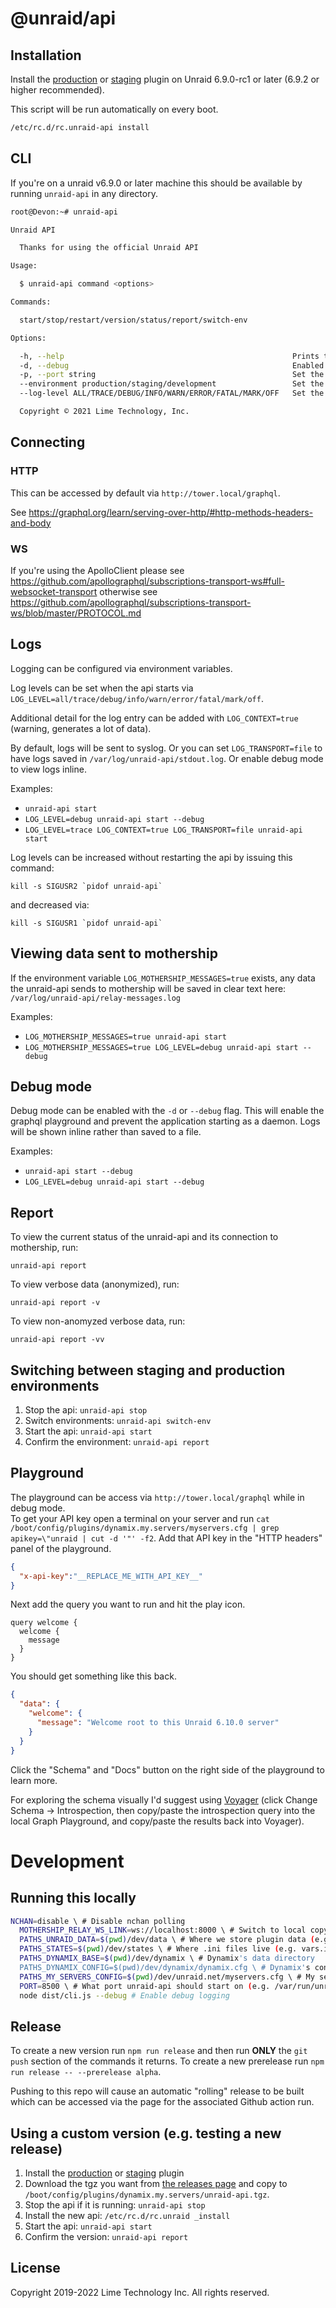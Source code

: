 # @unraid/api

## Installation

Install the [production](https://s3.amazonaws.com/dnld.lime-technology.com/unraid-api/dynamix.unraid.net.plg) or [staging](https://s3.amazonaws.com/dnld.lime-technology.com/unraid-api/dynamix.unraid.net.staging.plg) plugin on Unraid 6.9.0-rc1 or later (6.9.2 or higher recommended).

This script will be run automatically on every boot.
```bash
/etc/rc.d/rc.unraid-api install
```

## CLI

If you're on a unraid v6.9.0 or later machine this should be available by running `unraid-api` in any directory.

```bash
root@Devon:~# unraid-api

Unraid API

  Thanks for using the official Unraid API 

Usage:

  $ unraid-api command <options> 

Commands:

  start/stop/restart/version/status/report/switch-env

Options:

  -h, --help                                                   Prints this usage guide.     
  -d, --debug                                                  Enabled debug mode.          
  -p, --port string                                            Set the graphql port.        
  --environment production/staging/development                 Set the working environment. 
  --log-level ALL/TRACE/DEBUG/INFO/WARN/ERROR/FATAL/MARK/OFF   Set the log level.           

  Copyright © 2021 Lime Technology, Inc.

```

## Connecting

### HTTP
This can be accessed by default via `http://tower.local/graphql`.

See https://graphql.org/learn/serving-over-http/#http-methods-headers-and-body

### WS
If you're using the ApolloClient please see https://github.com/apollographql/subscriptions-transport-ws#full-websocket-transport otherwise see https://github.com/apollographql/subscriptions-transport-ws/blob/master/PROTOCOL.md

## Logs

Logging can be configured via environment variables.

Log levels can be set when the api starts via `LOG_LEVEL=all/trace/debug/info/warn/error/fatal/mark/off`.

Additional detail for the log entry can be added with `LOG_CONTEXT=true` (warning, generates a lot of data).

By default, logs will be sent to syslog.  Or you can set `LOG_TRANSPORT=file` to have logs saved in `/var/log/unraid-api/stdout.log`. Or enable debug mode to view logs inline.

Examples:

* `unraid-api start`
* `LOG_LEVEL=debug unraid-api start --debug`
* `LOG_LEVEL=trace LOG_CONTEXT=true LOG_TRANSPORT=file unraid-api start`

Log levels can be increased without restarting the api by issuing this command:
```
kill -s SIGUSR2 `pidof unraid-api`
```
and decreased via:
```
kill -s SIGUSR1 `pidof unraid-api`
```

## Viewing data sent to mothership

If the environment variable `LOG_MOTHERSHIP_MESSAGES=true` exists, any data the unraid-api sends to mothership will be saved in clear text here: `/var/log/unraid-api/relay-messages.log`

Examples:
* `LOG_MOTHERSHIP_MESSAGES=true unraid-api start`
* `LOG_MOTHERSHIP_MESSAGES=true LOG_LEVEL=debug unraid-api start --debug`

## Debug mode

Debug mode can be enabled with the `-d` or `--debug` flag.
This will enable the graphql playground and prevent the application starting as a daemon. Logs will be shown inline rather than saved to a file.

Examples:
* `unraid-api start --debug`
* `LOG_LEVEL=debug unraid-api start --debug`

## Report
To view the current status of the unraid-api and its connection to mothership, run:
```
unraid-api report
```

To view verbose data (anonymized), run:
```
unraid-api report -v
```

To view non-anomyzed verbose data, run:
```
unraid-api report -vv
```


## Switching between staging and production environments
1. Stop the api: `unraid-api stop`
2. Switch environments: `unraid-api switch-env`
3. Start the api: `unraid-api start`
4. Confirm the environment: `unraid-api report`

## Playground

The playground can be access via `http://tower.local/graphql` while in debug mode.  
To get your API key open a terminal on your server and run `cat /boot/config/plugins/dynamix.my.servers/myservers.cfg | grep apikey=\"unraid | cut -d '"' -f2`. Add that API key in the "HTTP headers" panel of the playground.

```json
{
  "x-api-key":"__REPLACE_ME_WITH_API_KEY__"
}
```

Next add the query you want to run and hit the play icon.
```gql
query welcome {
  welcome {
    message
  }
}
```

You should get something like this back.
```json
{
  "data": {
    "welcome": {
      "message": "Welcome root to this Unraid 6.10.0 server"
    }
  }
}
```

Click the "Schema" and "Docs" button on the right side of the playground to learn more.

For exploring the schema visually I'd suggest using [Voyager](https://apis.guru/graphql-voyager/) (click Change Schema -> Introspection, then copy/paste the introspection query into the local Graph Playground, and copy/paste the results back into Voyager).

# Development

## Running this locally
```bash
NCHAN=disable \ # Disable nchan polling
  MOTHERSHIP_RELAY_WS_LINK=ws://localhost:8000 \ # Switch to local copy of mothership
  PATHS_UNRAID_DATA=$(pwd)/dev/data \ # Where we store plugin data (e.g. permissions.json)
  PATHS_STATES=$(pwd)/dev/states \ # Where .ini files live (e.g. vars.ini)
  PATHS_DYNAMIX_BASE=$(pwd)/dev/dynamix \ # Dynamix's data directory
  PATHS_DYNAMIX_CONFIG=$(pwd)/dev/dynamix/dynamix.cfg \ # Dynamix's config file
  PATHS_MY_SERVERS_CONFIG=$(pwd)/dev/unraid.net/myservers.cfg \ # My servers config file
  PORT=8500 \ # What port unraid-api should start on (e.g. /var/run/unraid-api.sock or 8000)
  node dist/cli.js --debug # Enable debug logging
```

## Release

To create a new version run `npm run release` and then run **ONLY** the `git push` section of the commands it returns.
To create a new prerelease run `npm run release -- --prerelease alpha`.

Pushing to this repo will cause an automatic "rolling" release to be built which can be accessed via the page for the associated Github action run.

## Using a custom version (e.g. testing a new release)
1. Install the [production](https://s3.amazonaws.com/dnld.lime-technology.com/unraid-api/dynamix.unraid.net.plg) or [staging](https://s3.amazonaws.com/dnld.lime-technology.com/unraid-api/dynamix.unraid.net.staging.plg) plugin 
2. Download the tgz you want from [the releases page](https://github.com/unraid/api/releases) and copy to `/boot/config/plugins/dynamix.my.servers/unraid-api.tgz`.
3. Stop the api if it is running: `unraid-api stop`
4. Install the new api: `/etc/rc.d/rc.unraid _install`
5. Start the api: `unraid-api start`
6. Confirm the version: `unraid-api report`


## License
Copyright 2019-2022 Lime Technology Inc. All rights reserved.
